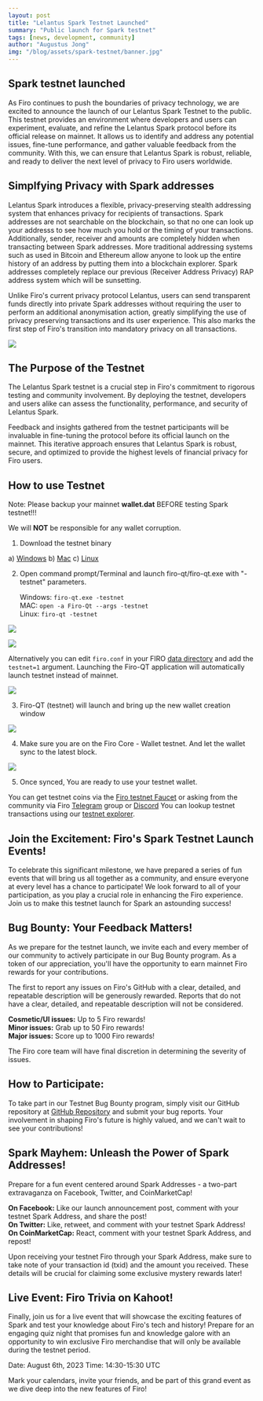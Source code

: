 ```yaml
--- 
layout: post 
title: "Lelantus Spark Testnet Launched" 
summary: "Public launch for Spark testnet"
tags: [news, development, community] 
author: "Augustus Jong" 
img: "/blog/assets/spark-testnet/banner.jpg" 
--- 
```

## Spark testnet launched

As Firo continues to push the boundaries of privacy technology, we are excited to announce the launch of our Lelantus Spark Testnet to the public. This testnet provides an environment where developers and users can experiment, evaluate, and refine the Lelantus Spark protocol before its official release on mainnet. It allows us to identify and address any potential issues, fine-tune performance, and gather valuable feedback from the community. With this, we can ensure that Lelantus Spark is robust, reliable, and ready to deliver the next level of privacy to Firo users worldwide. 

## Simplfying Privacy with Spark addresses

Lelantus Spark introduces a flexible, privacy-preserving stealth addressing system that enhances privacy for recipients of transactions. Spark addresses are not searchable on the blockchain, so that no one can look up your addresss to see how much you hold or the timing of your transactions. Additionally, sender, receiver and amounts are completely hidden when transacting between Spark addresses. More traditional addressing systems such as used in Bitcoin and Ethereum allow anyone to look up the entire history of an address by putting them into a blockchain explorer. Spark addresses completely replace our previous (Receiver Address Privacy) RAP address system which will be sunsetting.

Unlike Firo's current privacy protocol Lelantus, users can send transparent funds directly into private Spark addresses without requiring the user to perform an additional anonymisation action, greatly simplifying the use of privacy preserving transactions and its user experience. This also marks the first step of Firo's transition into mandatory privacy on all transactions.

![](/blog/assets/spark-testnet/spark-address.jpg)

## The Purpose of the Testnet

The Lelantus Spark testnet is a crucial step in Firo's commitment to rigorous testing and community involvement. By deploying the testnet, developers and users alike can assess the functionality, performance, and security of Lelantus Spark.

Feedback and insights gathered from the testnet participants will be invaluable in fine-tuning the protocol before its official launch on the mainnet. This iterative approach ensures that Lelantus Spark is robust, secure, and optimized to provide the highest levels of financial privacy for Firo users.

## How to use Testnet

Note: Please backup your mainnet **wallet.dat** BEFORE testing Spark testnet!!!

We will **NOT** be responsible for any wallet corruption.

1) Download the testnet binary

a) [Windows](https://github.com/firoorg/firo/releases/download/v0.14.12.4/firo-0f292f6f0390-win64.zip) 
b) [Mac](https://github.com/firoorg/firo/releases/download/v0.14.12.4/firo-0f292f6f0390-osx-unsigned.dmg) 
c) [Linux](https://github.com/firoorg/firo/releases/download/v0.14.12.4/firo-0f292f6f0390-x86_64-linux-gnu.tar.gz)  

2) Open command prompt/Terminal and launch firo-qt/firo-qt.exe with "-testnet" parameters. 

   Windows: `firo-qt.exe -testnet`  
   MAC: `open -a Firo-Qt --args -testnet`  
   Linux: `firo-qt -testnet`  

![](/blog/assets/spark-testnet/step2.png)

![](/blog/assets/spark-testnet/step2mac.png)

Alternatively you can edit `firo.conf` in your FIRO [data directory](https://github.com/firoorg/firo/wiki/Default-data-directories) and add the `testnet=1` argument. Launching the Firo-QT application will automatically launch testnet instead of mainnet.

![](/blog/assets/spark-testnet/firoconf.png)

3) Firo-QT (testnet) will launch and bring up the new wallet creation window

![](/blog/assets/spark-testnet/step3.png)

4) Make sure you are on the Firo Core - Wallet testnet. And let the wallet sync to the latest block.

![](/blog/assets/spark-testnet/step4.png)

5) Once synced, You are ready to use your testnet wallet. 

You can get testnet coins via the [Firo testnet Faucet](https://testexplorer.firo.org/faucet) or asking from the community via Firo [Telegram](https://t.me/firoorg) group or [Discord](https://discord.com/invite/TGZPRbRT3Y) You can lookup testnet transactions using our [testnet explorer](https://testexplorer.firo.org).

## Join the Excitement: Firo's Spark Testnet Launch Events! 

To celebrate this significant milestone, we have prepared a series of fun events that will bring us all together as a community, and ensure everyone at every level has a chance to participate! We look forward to all of your participation, as you play a crucial role in enhancing the Firo experience. Join us to make this testnet launch for Spark an astounding success! 

 ## Bug Bounty: Your Feedback Matters!  

As we prepare for the testnet launch, we invite each and every member of our community to actively participate in our Bug Bounty program. As a token of our appreciation, you'll have the opportunity to earn mainnet Firo rewards for your contributions. 

The first to report any issues on Firo's GitHub with a clear, detailed, and repeatable description will be generously rewarded. Reports that do not have a clear, detailed, and repeatable description will not be considered.

**Cosmetic/UI issues:** Up to 5 Firo rewards!  
**Minor issues:** Grab up to 50 Firo rewards!  
**Major issues:** Score up to 1000 Firo rewards!

The Firo core team will have final discretion in determining the severity of issues.  

 ## How to Participate:  

To take part in our Testnet Bug Bounty program, simply visit our GitHub repository at [GitHub Repository](https://github.com/firoorg/firo/issues) and submit your bug reports. Your involvement in shaping Firo's future is highly valued, and we can't wait to see your contributions!

 ## Spark Mayhem: Unleash the Power of Spark Addresses!

Prepare for a fun event centered around Spark Addresses - a two-part extravaganza on Facebook, Twitter, and CoinMarketCap!

**On Facebook:** Like our launch announcement post, comment with your testnet Spark Address, and share the post!  
**On Twitter:** Like, retweet, and comment with your testnet Spark Address!  
**On CoinMarketCap:** React, comment with your testnet Spark Address, and repost!  

Upon receiving your testnet Firo through your Spark Address, make sure to take note of your transaction id (txid) and the amount you received. These details will be crucial for claiming some exclusive mystery rewards later!

 ## Live Event: Firo Trivia on Kahoot!

Finally, join us for a live event that will showcase the exciting features of Spark and test your knowledge about Firo's tech and history! Prepare for an engaging quiz night that promises fun and knowledge galore with an opportunity to win exclusive Firo merchandise that will only be available during the testnet period.

 Date: August 6th, 2023
 Time: 14:30-15:30 UTC

Mark your calendars, invite your friends, and be part of this grand event as we dive deep into the new features of Firo!


